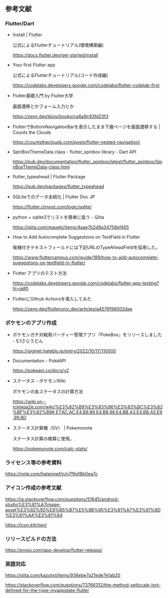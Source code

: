 ## 参考文献

### Flutter/Dart
 * Install | Flutter

   公式によるFlutterチュートリアル(環境構築編)

   https://docs.flutter.dev/get-started/install

 * Your first Flutter app

   公式によるFlutterチュートリアル(コード作成編)

   https://codelabs.developers.google.com/codelabs/flutter-codelab-first

 * Flutter基礎入門 by Flutter大学

   画面遷移とかフォーム入力とか

   https://zenn.dev/kboy/books/ca6a9c93fd23f3

 * FlutterでBottomNavigationBarを表示したまま下層ページを画面遷移する | Counts the Clouds

   https://countstheclouds.com/posts/flutter-nested-navigation/

 * SpinBoxThemeData class - flutter_spinbox library - Dart API

   https://pub.dev/documentation/flutter_spinbox/latest/flutter_spinbox/SpinBoxThemeData-class.html

 * flutter_typeahead | Flutter Package

   https://pub.dev/packages/flutter_typeahead

 * SQLiteでのデータ永続化 | Flutter Doc JP

   https://flutter.ctrnost.com/logic/sqlite/
 
 * python + sqlite3でリストを簡単に扱う - Qiita

   https://qiita.com/maueki/items/4aae7b2d9a34758ef465

 * How to Add Autocomplete Suggestions on TextField in Flutter

   候補付きテキストフィールドには下記URLのTypeAheadFieldを採用した。

   https://www.fluttercampus.com/guide/189/how-to-add-autocomplete-suggestions-on-textfield-in-flutter/

 * Flutter アプリのテスト方法

   https://codelabs.developers.google.com/codelabs/flutter-app-testing?hl=ja#0

 * FlutterにGithub Actionsを導入してみた

   https://zenn.dev/flutteruniv_dev/articles/a4576f96002dae

### ポケモンのアプリ作成
 * ポケモンガチ対戦用パーティー管理アプリ『PokeBox』をリリースしました - 5.1さらうどん

   https://giginet.hateblo.jp/entry/2022/10/17/110000

 * Documentation - PokéAPI

   https://pokeapi.co/docs/v2

 * ステータス - ポケモンWiki

   ポケモンの各ステータスの計算方法

   https://wiki.xn--rckteqa2e.com/wiki/%E3%82%B9%E3%83%86%E3%83%BC%E3%82%BF%E3%82%B9#.E7.AC.AC.E4.B8.89.E4.B8.96.E4.BB.A3.E4.BB.A5.E9.99.8D

 * ステータス計算機（SV） | Pokemonote

   ステータス計算の検算に使用。

   https://pokemonote.com/calc-stats/

### ライセンス等の参考資料

https://note.com/hatanowf/n/n7f6ef8b0ea7c

### アイコン作成の参考文献

https://ja.stackoverflow.com/questions/51645/android-studio%E3%81%A7image-asset%E3%82%92%E8%B5%B7%E5%8B%95%E3%81%A7%E3%81%8D%E3%81%AA%E3%81%84

https://icon.kitchen/

### リリースビルドの方法

https://enoiu.com/app-develop/flutter-release/

### 英語対応

https://qiita.com/kazutxt/items/936ebe7a21ede7e1ab20

https://stackoverflow.com/questions/73766312/the-method-setlocale-isnt-defined-for-the-type-myappstate-flutter

